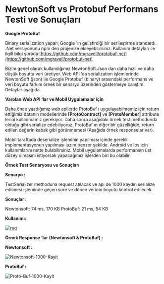 # NewtonSoft vs Protobuf Performans Testi ve Sonuçları

**Google ProtoBuf**

Binary serialization yapan, Google 'ın geliştirdiği bir serileştirme standardı. .Net versiyonunu npm den projenize ekleyebilirsiniz. 
Kullanım detayları ile ilgili bilgi şurada [https://github.com/mgravell/protobuf-net](https://github.com/mgravell/protobuf-net)

Bizim genel olarak kullandığımız NewtonSoft.Json dan daha hızlı ve daha düşük boyutta veri üretiyor. Web API ‘da serialization işlemlerinde NewtonSoft (json) ile Google Protobuf (binary) arasındaki performans ve veri boyutu farkını örnek bir senaryo üzerinden göstermeye çalıştım. Detaylar aşağıda.

**Varolan Web API ‘lar ve Mobil Uygulamalar için**

Daha önce yazdığımız web apilerde ProtoBuf ı uygulayabilmemiz için return ettiğimiz datanın modellerinde **[ProtoContract]** ve **[ProtoMember]** attribute lerini kullanmamız gerekiyor. Daha sonra aşağıdaki örnek test methodunda olduğu gibi serialize edebiliyoruz. ProtoBuf ın diğer bir güzelliğide, return edilen değerin kabak gibi görünmemesi (Aşağıda örnek responselar var). 

Mobil taraftada deserialize işleminin yapılması içinde gerekli implementasyonun yapılması lazım benzer şekilde. Android ve Ios için kullanımlarını nette bulabilirsiniz. Mobil uygulamalarda performansın üst düzey olmasını istiyorsak yapacağımız işlerden biri bu olabilir.

**Örnek Test Senaryosu ve Sonuçları**

**Senaryo :**

TestSerializer methoduna request atılacak ve api de 1000 kaydın serialize edilmesi işleminde geçen süre ve dönen verinin boyutu kontrol edilecek.

**Sonuçlar :**

Newtonsoft: 74 ms, 170 KB
ProtoBuf: 21 ms, 54 KB


**Kullanımı:**

<a href="https://ibb.co/FsQhJ14"><img src="https://i.ibb.co/1sC0KNG/req.jpg" alt="req" border="0"></a>

**Örnek Response ‘lar (Newtonsoft & ProtoBuf) :** 

**Newtonsoft :**

<img src="https://i.ibb.co/kGsym3T/Newtonsoft-1000-Kayit.jpg" alt="Newtonsoft-1000-Kayit" border="0">

**ProtoBuf :**

<img src="https://i.ibb.co/nfyc2tk/Proto-Buf-1000-Kayit.jpg" alt="Proto-Buf-1000-Kayit" border="0">
